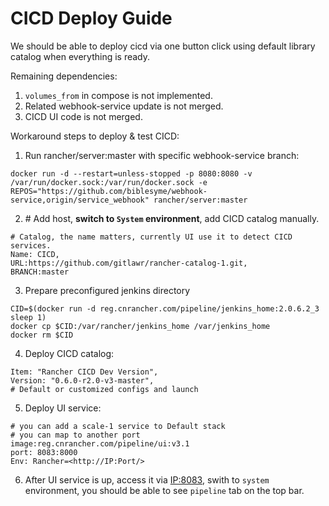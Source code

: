 # CICD Deploy Guide

We should be able to deploy cicd via one button click using default library catalog when everything is ready.



Remaining dependencies:

1. `volumes_from` in compose is not implemented.
2. Related webhook-service update is not merged.
3. CICD UI code is not merged.



Workaround steps to deploy & test CICD:

1. Run rancher/server:master with specific webhook-service branch:

```
docker run -d --restart=unless-stopped -p 8080:8080 -v /var/run/docker.sock:/var/run/docker.sock -e REPOS="https://github.com/biblesyme/webhook-service,origin/service_webhook" rancher/server:master
```

2. \# Add host, **switch to `System` environment**, add CICD catalog manually.

```
# Catalog, the name matters, currently UI use it to detect CICD services.
Name: CICD,
URL:https://github.com/gitlawr/rancher-catalog-1.git,
BRANCH:master
```

3. Prepare preconfigured jenkins directory

```
CID=$(docker run -d reg.cnrancher.com/pipeline/jenkins_home:2.0.6.2_3 sleep 1)
docker cp $CID:/var/rancher/jenkins_home /var/jenkins_home
docker rm $CID
```

4. Deploy CICD catalog:

```
Item: "Rancher CICD Dev Version",
Version: "0.6.0-r2.0-v3-master",
# Default or customized configs and launch
```

5. Deploy UI service:

```
# you can add a scale-1 service to Default stack
# you can map to another port
image:reg.cnrancher.com/pipeline/ui:v3.1
port: 8083:8000
Env: Rancher=<http://IP:Port/>
```

6. After UI service is up, access it via <IP:8083>, swith to `system` environment, you should be able to see `pipeline` tab on the top bar.
